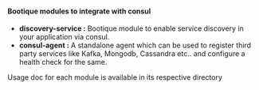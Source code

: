 #### Bootique modules to integrate with consul

* **discovery-service :** Bootique module to enable service discovery in your application via consul.
* **consul-agent :** A standalone agent which can be used to register third party services like Kafka, Mongodb, Cassandra etc.. and configure a health check for the same. 

Usage doc for each module is available in its respective directory